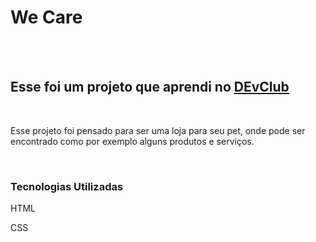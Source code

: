 <h1>We Care</h1>
<br>
<br>
<h2>Esse foi um projeto que aprendi no <a href="https://rodolfomori.com.br/devclub/">DEvClub</a></h2>
<br>
<p>Esse projeto foi pensado para ser uma loja para seu pet, onde pode ser encontrado como por exemplo alguns produtos e serviços.</p>
<br>
<h3>Tecnologias Utilizadas</h3>
<p>HTML</p>
<P>CSS</P>
